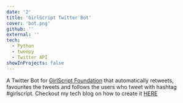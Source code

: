 ```yaml
---
date: '2'
title: 'GirlScript Twitter Bot'
cover: 'bot.png'
github: ''
external: ''
tech:
  - Python
  - tweepy
  - Twitter API
showInProjects: false
---
```


A Twitter Bot for [GirlScript Foundation](https://www.girlscript.tech/) that automatically retweets, favourites the tweets and follows the users who tweet with hashtag #girlscript. Checkout my tech blog on how to create it [HERE](https://www.geeksforgeeks.org/how-to-make-a-twitter-bot-in-python/)
